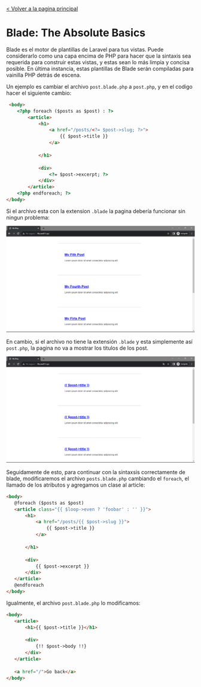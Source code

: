 [< Volver a la pagina principal](/docs/readme.md)

# Blade: The Absolute Basics

Blade es el motor de plantillas de Laravel para tus vistas. Puede considerarlo como una capa encima de PHP para hacer que la sintaxis sea requerida para construir estas vistas, y estas sean lo más limpia y concisa posible. En última instancia, estas plantillas de Blade serán compiladas para vainilla PHP detrás de escena.

Un ejemplo es cambiar el archivo `post.blade.php` a `post.php`, y en el codigo hacer el siguiente cambio:

```html
 <body>
    <?php foreach ($posts as $post) : ?>
        <article>
            <h1>
                <a href="/posts/<?= $post->slug; ?>">
                    {{ $post->title }}
                </a>

            </h1>

            <div>
                <?= $post->excerpt; ?>
            </div>
        </article>
    <?php endforeach; ?>
</body>
```

Si el archivo esta con la extension `.blade` la pagina debería funcionar sin ningun problema:

![Pagina con la extension .blade](images/con_el_.blade.png)

En cambio, si el archivo no tiene la extensión `.blade` y esta simplemente así `post.php`, la pagina no va a mostrar los titulos de los post.

![Pagina sin la extension .blade](images/sin_el_.blade.png)

Seguidamente de esto, para continuar con la sintaxsis correctamente de blade, modificaremos el archivo `posts.blade.php` cambiando el `foreach`, el llamado de los atributos y agregamos un clase al article:

 ```html
 <body>
    @foreach ($posts as $post)
    <article class="{{ $loop->even ? 'foobar' : '' }}">
        <h1>
            <a href="/posts/{{ $post->slug }}">
                {{ $post->title }}
            </a>

        </h1>

        <div>
            {{ $post->excerpt }}
        </div>
    </article>
    @endforeach
</body>
```

Igualmente, el archivo `post.blade.php` lo modificamos:

 ```html
 <body>
    <article>
        <h1>{{ $post->title }}</h1>

        <div>
            {!! $post->body !!}
        </div>
    </article>

    <a href="/">Go back</a>
</body>
```


